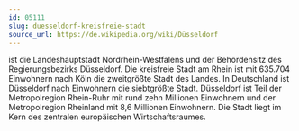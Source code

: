 ```yaml
---
id: 05111
slug: duesseldorf-kreisfreie-stadt
source_url: https://de.wikipedia.org/wiki/Düsseldorf
---
```


ist die Landeshauptstadt Nordrhein-Westfalens und der Behördensitz des Regierungsbezirks Düsseldorf. Die kreisfreie Stadt am Rhein ist mit 635.704 Einwohnern nach Köln die zweitgrößte Stadt des Landes. In Deutschland ist Düsseldorf nach Einwohnern die siebtgrößte Stadt. Düsseldorf ist Teil der Metropolregion Rhein-Ruhr mit rund zehn Millionen Einwohnern und der Metropolregion Rheinland mit 8,6 Millionen Einwohnern. Die Stadt liegt im Kern des zentralen europäischen Wirtschaftsraumes.

